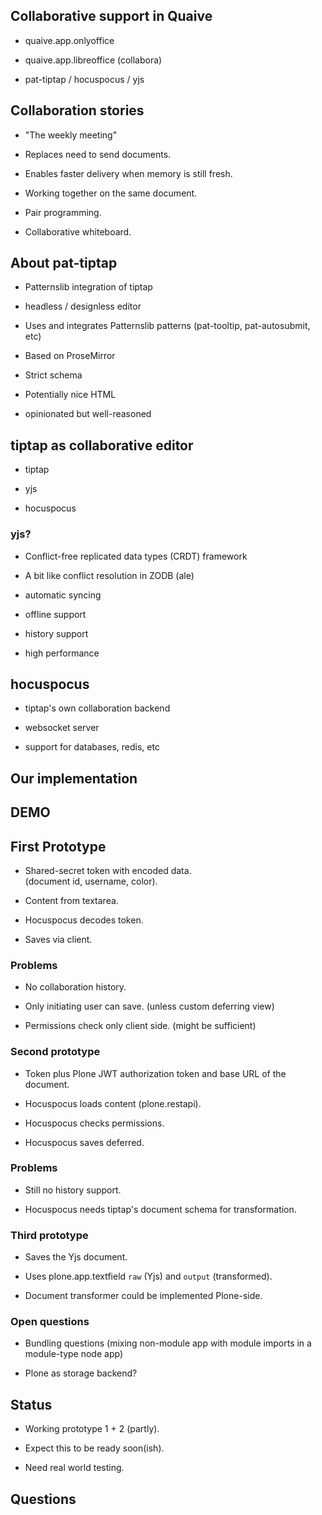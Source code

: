 <!-- .slide: data-background="lime" -->
## Collaborative support in Quaive


<!-- .slide: data-background="lime" -->
- quaive.app.onlyoffice

- quaive.app.libreoffice (collabora)

- pat-tiptap / hocuspocus / yjs




<!-- .slide: data-background="lime" -->
## Collaboration stories


<!-- .slide: data-background="lime" -->
- "The weekly meeting"

- Replaces need to send documents.

- Enables faster delivery when memory is still fresh.


<!-- .slide: data-background="lime" -->
- Working together on the same document.

- Pair programming.

- Collaborative whiteboard.




<!-- .slide: data-background="Yellow" -->
## About pat-tiptap

- Patternslib integration of tiptap

- headless / designless editor

- Uses and integrates Patternslib patterns (pat-tooltip, pat-autosubmit, etc)


<!-- .slide: data-background="Yellow" -->
- Based on ProseMirror

- Strict schema

- Potentially nice HTML


<!-- .slide: data-background="Yellow" -->
- opinionated but well-reasoned




<!-- .slide: data-background="Blue" -->
## tiptap as collaborative editor


<!-- .slide: data-background="Blue" -->
- tiptap

- yjs

- hocuspocus


<!-- .slide: data-background="Blue" -->
### yjs?


<!-- .slide: data-background="Blue" -->
- Conflict-free replicated data types (CRDT) framework

- A bit like conflict resolution in ZODB (ale)


<!-- .slide: data-background="Blue" -->
- automatic syncing

- offline support

- history support

- high performance


<!-- .slide: data-background="Blue" -->
## hocuspocus


<!-- .slide: data-background="Blue" -->
- tiptap's own collaboration backend

- websocket server

- support for databases, redis, etc


<!-- .slide: data-background="Blue" -->
## Our implementation


<!-- .slide: data-background="Blue" -->
## DEMO


<!-- .slide: data-background="Blue" -->
## First Prototype


<!-- .slide: data-background="Blue" -->
- Shared-secret token with encoded data.
  <br>(document id, username, color).

- Content from textarea.

- Hocuspocus decodes token.

- Saves via client.


<!-- .slide: data-background="Blue" -->
### Problems


<!-- .slide: data-background="Blue" -->
- No collaboration history.

- Only initiating user can save.
  (unless custom deferring view)

- Permissions check only client side.
  (might be sufficient)


<!-- .slide: data-background="Blue" -->
### Second prototype


<!-- .slide: data-background="Blue" -->
- Token plus Plone JWT authorization token and base URL of the document.

- Hocuspocus loads content (plone.restapi).

- Hocuspocus checks permissions.

- Hocuspocus saves deferred.


<!-- .slide: data-background="Blue" -->
### Problems


<!-- .slide: data-background="Blue" -->
- Still no history support.

- Hocuspocus needs tiptap's document schema for transformation.


<!-- .slide: data-background="Blue" -->
### Third prototype


<!-- .slide: data-background="Blue" -->
- Saves the Yjs document.

- Uses plone.app.textfield `raw` (Yjs) and `output` (transformed).

- Document transformer could be implemented Plone-side.


<!-- .slide: data-background="Blue" -->
### Open questions


<!-- .slide: data-background="Blue" -->
- Bundling questions
  (mixing non-module app with module imports in a module-type node app)

- Plone as storage backend?




<!-- .slide: data-background="Cyan" -->
## Status


<!-- .slide: data-background="Cyan" -->
- Working prototype 1 + 2 (partly).

- Expect this to be ready soon(ish).

- Need real world testing.




<!-- .slide: data-background="Purple" data-background-image="./resources/imgs/thats_all_folks.svg" -->




<!-- .slide: data-background="DarkViolet" -->
## Questions
